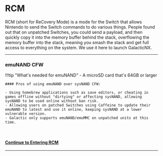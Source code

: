 # RCM

RCM (short for ReCovery Mode) is a mode for the Switch that allows Nintendo to send the Switch commands to do various things. People found out that on unpatched Switches, you could send a payload, and then quickly copy it into the memory buffer behind the stack, overflowing the memory buffer into the stack, meaning you smash the stack and get full access to everything on the system. We use it here to launch GalacticNX.


----

### emuNAND CFW

!!!tip "What's needed for emuNAND"
	- A microSD card that's 64GB or larger

	#### Pros of using emuNAND over sysNAND CFW:
	
	- Using homebrew applications such as save editors, or cheating in games offline without "dirtying" or affecting sysNAND, allowing sysNAND to be used online without ban risk.
	- Allowing users on patched Switches using Caffeine to update their emuNAND to latest and use it online, keeping sysNAND at a lower vulnerable version.
	- Galactic only supports emuNAND/emuMMC on unpatched units at this time.

&nbsp;

#### [Continue to Entering RCM <i class="fa fa-arrow-circle-right fa-lg"></i>](emummc/entering_rcm.md)
-----
